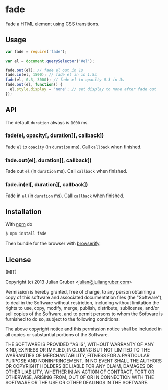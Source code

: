 
# fade

Fade a HTML element using CSS transitions.

## Usage

```js
var fade = require('fade');

var el = document.querySelector('#el');

fade.out(el); // fade el out in 1s
fade.in(el, 1500); // fade el in in 1.5s
fade(el, 0.3, 3000); // fade el to opacity 0.3 in 3s 
fade.out(el, function() {
  el.style.display = 'none'; // set display to none after fade out
});
```

## API

The default `duration` always is `1000` ms.

### fade(el, opacity[, duration][, callback])

Fade `el` to `opacity` (in `duration` ms). Call `callback` when finished.

### fade.out(el[, duration][, callback])

Fade out `el` (in `duration` ms). Call `callback` when finished.

### fade.in(el[, duration][, callback])

Fade in `el` (in `duration` ms). Call `callback` when finished.

## Installation

With [npm](http://npmjs.org) do

```bash
$ npm install fade
```

Then bundle for the browser with [browserify](https://github.com/substack/browserify).

## License

(MIT)

Copyright (c) 2013 Julian Gruber &lt;julian@juliangruber.com&gt;

Permission is hereby granted, free of charge, to any person obtaining a copy of
this software and associated documentation files (the "Software"), to deal in
the Software without restriction, including without limitation the rights to
use, copy, modify, merge, publish, distribute, sublicense, and/or sell copies
of the Software, and to permit persons to whom the Software is furnished to do
so, subject to the following conditions:

The above copyright notice and this permission notice shall be included in all
copies or substantial portions of the Software.

THE SOFTWARE IS PROVIDED "AS IS", WITHOUT WARRANTY OF ANY KIND, EXPRESS OR
IMPLIED, INCLUDING BUT NOT LIMITED TO THE WARRANTIES OF MERCHANTABILITY,
FITNESS FOR A PARTICULAR PURPOSE AND NONINFRINGEMENT. IN NO EVENT SHALL THE
AUTHORS OR COPYRIGHT HOLDERS BE LIABLE FOR ANY CLAIM, DAMAGES OR OTHER
LIABILITY, WHETHER IN AN ACTION OF CONTRACT, TORT OR OTHERWISE, ARISING FROM,
OUT OF OR IN CONNECTION WITH THE SOFTWARE OR THE USE OR OTHER DEALINGS IN THE
SOFTWARE.
